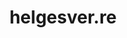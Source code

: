 ---
title: 'helgesver.re'
url: 'https://helgesver.re'
tags: ['sites', 'vue', 'laravel', 'developer', 'fullstack'] 
nsfw: false
rss: true
---